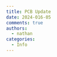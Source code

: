 ```yaml
---
title: PCB Update
date: 2024-016-05
comments: true
authors:
  - nathan
categories:
  - Info
---
```


